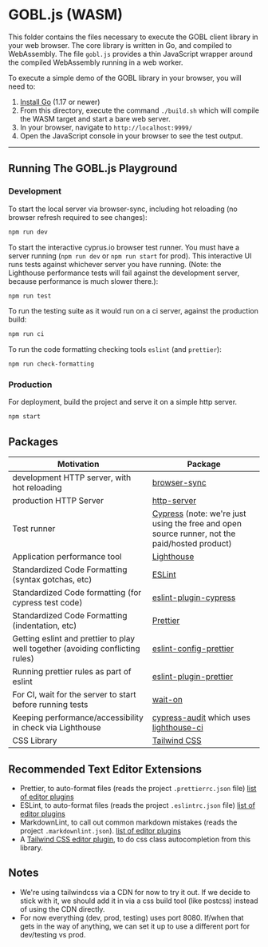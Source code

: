 # GOBL.js (WASM)

This folder contains the files necessary to execute the GOBL client library in your web browser. The core library is written in Go, and compiled to WebAssembly.  The file `gobl.js` provides a thin JavaScript wrapper around the compiled WebAssembly running in a web worker.

To execute a simple demo of the GOBL library in your browser, you will need to:

1. [Install Go](https://go.dev/dl/) (1.17 or newer)
2. From this directory, execute the command `./build.sh` which will compile the WASM target and start a bare web server.
3. In your browser, navigate to `http://localhost:9999/`
4. Open the JavaScript console in your browser to see the test output.

---

## Running The GOBL.js Playground

### Development

To start the local server via browser-sync, including hot reloading (no browser refresh required to see changes):

```bash
npm run dev
```

To start the interactive cyprus.io browser test runner. You must have a server running (`npm run dev` or `npm run start` for prod). This interactive UI runs tests against whichever server you have running. (Note: the Lighthouse performance tests will fail against the development server, because performance is much slower there.):

```bash
npm run test
```

To run the testing suite as it would run on a ci server, against the production build:

```bash
npm run ci
```

To run the code formatting checking tools `eslint` (and `prettier`):

```bash
npm run check-formatting
```

### Production

For deployment, build the project and serve it on a simple http server.

```bash
npm start
```

## Packages

| Motivation | Package |
| -- | -- |
| development HTTP server, with hot reloading | [browser-sync](https://browsersync.io/) |
| production HTTP Server | [http-server](https://github.com/http-party/http-server) |
| Test runner | [Cypress](https://www.cypress.io/) (note: we're just using the free and open source runner, not the paid/hosted product) |
| Application performance tool | [Lighthouse](https://developers.google.com/web/tools/lighthouse) |
| Standardized Code Formatting (syntax gotchas, etc) | [ESLint](https://eslint.org/) |
| Standardized Code formatting (for cypress test code) | [eslint-plugin-cypress](https://github.com/cypress-io/eslint-plugin-cypress) |
| Standardized Code Formatting (indentation, etc) | [Prettier](https://prettier.io/) |
| Getting eslint and prettier to play well together (avoiding conflicting rules) | [eslint-config-prettier](https://github.com/prettier/eslint-config-prettier) |
| Running prettier rules as part of eslint | [eslint-plugin-prettier](https://github.com/prettier/eslint-plugin-prettier) |
| For CI, wait for the server to start before running tests | [wait-on](https://github.com/jeffbski/wait-on) |
| Keeping performance/accessibility in check via Lighthouse | [cypress-audit](https://mfrachet.github.io/cypress-audit/) which uses [lighthouse-ci](https://github.com/GoogleChrome/lighthouse-ci) |
| CSS Library | [Tailwind CSS](https://tailwindcss.com/) |

## Recommended Text Editor Extensions

* Prettier, to auto-format files (reads the project `.prettierrc.json` file) [list of editor plugins](https://prettier.io/docs/en/editors.html)
* ESLint, to auto-format files (reads the project `.eslintrc.json` file) [list of editor plugins](https://eslint.org/docs/user-guide/integrations#editors)
* MarkdownLint, to call out common markdown mistakes (reads the project `.markdownlint.json`). [list of editor plugins](https://github.com/DavidAnson/markdownlint#related)
* A [Tailwind CSS editor plugin](https://tailwindcss.com/docs/editor-setup), to do css class autocompletion from this library.

## Notes

* We're using tailwindcss via a CDN for now to try it out. If we decide to stick with it, we should add it in via a css build tool (like postcss) instead of using the CDN directly.
* For now everything (dev, prod, testing) uses port 8080. If/when that gets in the way of anything, we can set it up to use a different port for dev/testing vs prod.